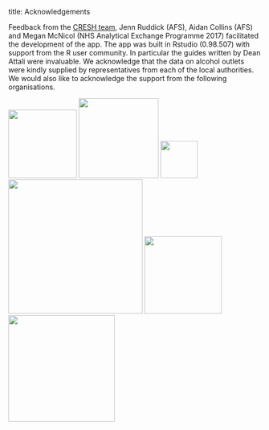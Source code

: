 title: Acknowledgements

Feedback from the [CRESH team](https://cresh.org.uk/people/), Jenn Ruddick (AFS), Aidan Collins (AFS) and Megan McNicol (NHS Analytical Exchange Programme 2017) facilitated the development of the app. The app was built in Rstudio (0.98.507) with support from the R user community. In particular the guides written by Dean Attali were invaluable. We acknowledge that the data on alcohol outlets were kindly supplied by representatives from each of the local authorities. We would also like to acknowledge the support from the following organisations.

[<img src="{{ url_for('static', filename='images/AFS.jpg') }}" width=136>](http://www.alcohol-focus-scotland.org.uk/) 
[<img src="{{ url_for('static', filename='images/ESRC.png') }}" width="159">](http://www.esrc.ac.uk/)
[<img src="{{ url_for('static', filename='images/Edin.png') }}" width="74">](http://www.ed.ac.uk/)
[<img src="{{ url_for('static', filename='images/UoG.jpg') }}" width="267">](http://www.gla.ac.uk/)
[<img src="{{ url_for('static', filename='images/ash-logo.png') }}" width="154">](http://www.ashscotland.org.uk/)
[<img src="{{ url_for('static', filename='images/SCPHRP.png') }}" width="212">](http://www.scphrp.ac.uk/)
